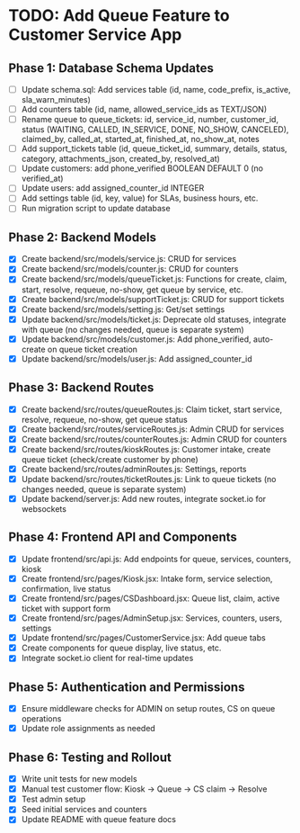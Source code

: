 # TODO: Add Queue Feature to Customer Service App

## Phase 1: Database Schema Updates
- [ ] Update schema.sql: Add services table (id, name, code_prefix, is_active, sla_warn_minutes)
- [ ] Add counters table (id, name, allowed_service_ids as TEXT/JSON)
- [ ] Rename queue to queue_tickets: id, service_id, number, customer_id, status (WAITING, CALLED, IN_SERVICE, DONE, NO_SHOW, CANCELED), claimed_by, called_at, started_at, finished_at, no_show_at, notes
- [ ] Add support_tickets table (id, queue_ticket_id, summary, details, status, category, attachments_json, created_by, resolved_at)
- [ ] Update customers: add phone_verified BOOLEAN DEFAULT 0 (no verified_at)
- [ ] Update users: add assigned_counter_id INTEGER
- [ ] Add settings table (id, key, value) for SLAs, business hours, etc.
- [ ] Run migration script to update database

## Phase 2: Backend Models
- [x] Create backend/src/models/service.js: CRUD for services
- [x] Create backend/src/models/counter.js: CRUD for counters
- [x] Create backend/src/models/queueTicket.js: Functions for create, claim, start, resolve, requeue, no-show, get queue by service, etc.
- [x] Create backend/src/models/supportTicket.js: CRUD for support tickets
- [x] Create backend/src/models/setting.js: Get/set settings
- [x] Update backend/src/models/ticket.js: Deprecate old statuses, integrate with queue (no changes needed, queue is separate system)
- [x] Update backend/src/models/customer.js: Add phone_verified, auto-create on queue ticket creation
- [x] Update backend/src/models/user.js: Add assigned_counter_id

## Phase 3: Backend Routes
- [x] Create backend/src/routes/queueRoutes.js: Claim ticket, start service, resolve, requeue, no-show, get queue status
- [x] Create backend/src/routes/serviceRoutes.js: Admin CRUD for services
- [x] Create backend/src/routes/counterRoutes.js: Admin CRUD for counters
- [x] Create backend/src/routes/kioskRoutes.js: Customer intake, create queue ticket (check/create customer by phone)
- [x] Create backend/src/routes/adminRoutes.js: Settings, reports
- [x] Update backend/src/routes/ticketRoutes.js: Link to queue tickets (no changes needed, queue is separate system)
- [x] Update backend/server.js: Add new routes, integrate socket.io for websockets

## Phase 4: Frontend API and Components
- [x] Update frontend/src/api.js: Add endpoints for queue, services, counters, kiosk
- [x] Create frontend/src/pages/Kiosk.jsx: Intake form, service selection, confirmation, live status
- [x] Create frontend/src/pages/CSDashboard.jsx: Queue list, claim, active ticket with support form
- [x] Create frontend/src/pages/AdminSetup.jsx: Services, counters, users, settings
- [x] Update frontend/src/pages/CustomerService.jsx: Add queue tabs
- [x] Create components for queue display, live status, etc.
- [x] Integrate socket.io client for real-time updates

## Phase 5: Authentication and Permissions
- [x] Ensure middleware checks for ADMIN on setup routes, CS on queue operations
- [x] Update role assignments as needed

## Phase 6: Testing and Rollout
- [x] Write unit tests for new models
- [x] Manual test customer flow: Kiosk -> Queue -> CS claim -> Resolve
- [x] Test admin setup
- [x] Seed initial services and counters
- [x] Update README with queue feature docs
